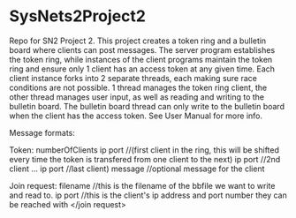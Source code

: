 # SysNets2Project2
Repo for SN2 Project 2.
This project creates a token ring and a bulletin board where clients can post messages. The server program establishes the token ring, while instances of the client programs maintain the token ring and ensure only 1 client has an access token at any given time.
Each client instance forks into 2 separate threads, each making sure race conditions are not possible. 1 thread manages the token ring client, the other thread manages user input, as well as reading and writing to the bulletin board. The bulletin board thread can only write to the bulletin board when the client has the access token. See User Manual for more info.

Message formats:

Token:
<token>
numberOfClients
ip port //(first client in the ring, this will be shifted every time the token is transfered from one client to the next)
ip port //2nd client
...
ip port //last client)
message	//optional message for the client
</token>

Join request:
<join request>
filename //this is the filename of the bbfile we want to write and read to. 
ip port //this is the client's ip address and port number they can be reached with
</join request>

